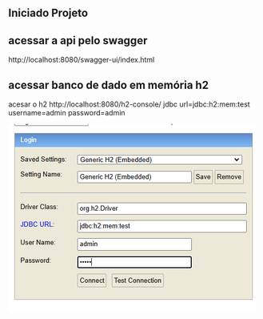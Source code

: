 ## Iniciado Projeto


## acessar a api pelo swagger 

http://localhost:8080/swagger-ui/index.html

## acessar banco de dado em memória h2
acesar o h2 
http://localhost:8080/h2-console/
jdbc url=jdbc:h2:mem:test
username=admin
password=admin

![alt text](image.png)